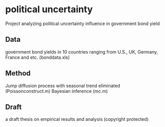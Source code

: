 # political uncertainty
Project analyzing political uncertainty influence in government bond yield

## Data
government bond yields in 10 countries ranging from U.S., UK, Germany, France and etc. (bonddata.xls)

## Method
Jump diffusion process with seasonal trend eliminated (Poissonconstruct.m)
Bayesian inference (mc.m)

## Draft
a draft thesis on empirical results and analysis (copyright protected)
